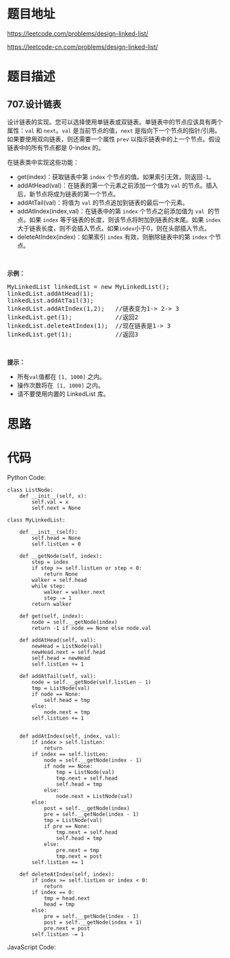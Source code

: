 # 题目地址
https://leetcode.com/problems/design-linked-list/

https://leetcode-cn.com/problems/design-linked-list/
# 题目描述
## 707.设计链表
<p>设计链表的实现。您可以选择使用单链表或双链表。单链表中的节点应该具有两个属性：<code>val</code>&nbsp;和&nbsp;<code>next</code>。<code>val</code>&nbsp;是当前节点的值，<code>next</code>&nbsp;是指向下一个节点的指针/引用。如果要使用双向链表，则还需要一个属性&nbsp;<code>prev</code>&nbsp;以指示链表中的上一个节点。假设链表中的所有节点都是 0-index 的。</p>

<p>在链表类中实现这些功能：</p>

<ul>
	<li>get(index)：获取链表中第&nbsp;<code>index</code>&nbsp;个节点的值。如果索引无效，则返回<code>-1</code>。</li>
	<li>addAtHead(val)：在链表的第一个元素之前添加一个值为&nbsp;<code>val</code>&nbsp;的节点。插入后，新节点将成为链表的第一个节点。</li>
	<li>addAtTail(val)：将值为&nbsp;<code>val</code> 的节点追加到链表的最后一个元素。</li>
	<li>addAtIndex(index,val)：在链表中的第&nbsp;<code>index</code>&nbsp;个节点之前添加值为&nbsp;<code>val</code>&nbsp; 的节点。如果&nbsp;<code>index</code>&nbsp;等于链表的长度，则该节点将附加到链表的末尾。如果 <code>index</code> 大于链表长度，则不会插入节点。如果<code>index</code>小于0，则在头部插入节点。</li>
	<li>deleteAtIndex(index)：如果索引&nbsp;<code>index</code> 有效，则删除链表中的第&nbsp;<code>index</code> 个节点。</li>
</ul>

<p>&nbsp;</p>

<p><strong>示例：</strong></p>

<pre>MyLinkedList linkedList = new MyLinkedList();
linkedList.addAtHead(1);
linkedList.addAtTail(3);
linkedList.addAtIndex(1,2);   //链表变为1-&gt; 2-&gt; 3
linkedList.get(1);            //返回2
linkedList.deleteAtIndex(1);  //现在链表是1-&gt; 3
linkedList.get(1);            //返回3
</pre>

<p>&nbsp;</p>

<p><strong>提示：</strong></p>

<ul>
	<li>所有<code>val</code>值都在&nbsp;<code>[1, 1000]</code>&nbsp;之内。</li>
	<li>操作次数将在&nbsp;&nbsp;<code>[1, 1000]</code>&nbsp;之内。</li>
	<li>请不要使用内置的 LinkedList 库。</li>
</ul>

# 思路

# 代码
Python Code:

```
class ListNode:
    def __init__(self, x):
        self.val = x
        self.next = None

class MyLinkedList:

    def __init__(self):
        self.head = None
        self.listLen = 0
    
    def __getNode(self, index):
        step = index
        if step >= self.listLen or step < 0:
            return None
        walker = self.head
        while step:
            walker = walker.next
            step -= 1
        return walker
        
    def get(self, index):
        node = self.__getNode(index)
        return -1 if node == None else node.val

    def addAtHead(self, val):
        newHead = ListNode(val)
        newHead.next = self.head
        self.head = newHead
        self.listLen += 1

    def addAtTail(self, val):
        node = self.__getNode(self.listLen - 1)
        tmp = ListNode(val)
        if node == None:
            self.head = tmp
        else:
            node.next = tmp
        self.listLen += 1
        
        
    def addAtIndex(self, index, val):
        if index > self.listLen:
            return
        if index == self.listLen:
            node = self.__getNode(index - 1)
            if node == None:
                tmp = ListNode(val)
                tmp.next = self.head
                self.head = tmp
            else:    
                node.next = ListNode(val)
        else:
            post = self.__getNode(index)
            pre = self.__getNode(index - 1)
            tmp = ListNode(val)
            if pre == None:
                tmp.next = self.head
                self.head = tmp
            else:
                pre.next = tmp
                tmp.next = post 
        self.listLen += 1

    def deleteAtIndex(self, index):
        if index >= self.listLen or index < 0:
            return
        if index == 0:
            tmp = head.next
            head = tmp
        else:
            pre = self.__getNode(index - 1)
            post = self.__getNode(index + 1)
            pre.next = post
        self.listLen -= 1
```
JavaScript Code:

```

```
